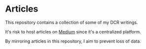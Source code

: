 # Articles
This repository contains a collection of some of my DCR writings.

It's risk to host articles on [Medium](https://noahpierau.medium.com/) since it's a centralized platform. 

By mirroring articles in this repository, I aim to prevent loss of data.

